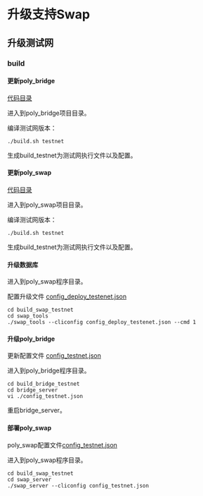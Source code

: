 # 升级支持Swap

## 升级测试网

### build

#### 更新poly_bridge

[代码目录](https://github.com/polynetwork/poly-bridge)

进入到poly_bridge项目目录。

编译测试网版本：
```
./build.sh testnet
```

生成build_testnet为测试网执行文件以及配置。

#### 更新poly_swap

[代码目录](https://github.com/polynetwork/poly-swap-bridge)

进入到poly_swap项目目录。

编译测试网版本：
```
./build.sh testnet
```

生成build_testnet为测试网执行文件以及配置。

#### 升级数据库

进入到poly_swap程序目录。

配置升级文件 [config_deploy_testenet.json](https://github.com/polynetwork/poly-swap-bridge/blob/main/bridge_tools/conf/config_deploy_testnet.json)

```
cd build_swap_testnet
cd swap_tools
./swap_tools --cliconfig config_deploy_testenet.json --cmd 1
```

#### 升级poly_bridge

更新配置文件 [config_testnet.json](https://github.com/polynetwork/poly-bridge/blob/master/conf/config_testnet.json)

进入到poly_bridge程序目录。
```
cd build_bridge_testnet
cd bridge_server
vi ./config_testnet.json
```
重启bridge_server。

#### 部署poly_swap

poly_swap配置文件[config_testnet.json](https://github.com/polynetwork/poly-swap-bridge/blob/main/conf/config_testnet.json)

进入到poly_swap程序目录。
```
cd build_swap_testnet
cd swap_server
./swap_server --cliconfig config_testnet.json
```
